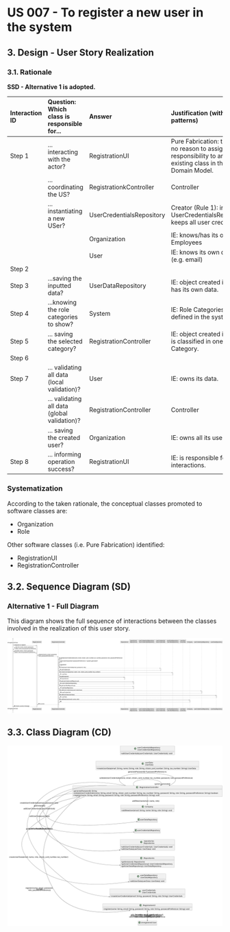 # US 007 - To register a new user in the system

## 3. Design - User Story Realization 

### 3.1. Rationale

**SSD - Alternative 1 is adopted.**

| Interaction ID | Question: Which class is responsible for...   | Answer                    | Justification (with patterns)                                                                                 |
|:---------------|:----------------------------------------------|:--------------------------|:--------------------------------------------------------------------------------------------------------------|
| Step 1  		     | 	... interacting with the actor?              | RegistrationUI            | Pure Fabrication: there is no reason to assign this responsibility to any existing class in the Domain Model. |
| 			  		        | 	... coordinating the US?                     | RegistrationkController   | Controller                                                                                                    |
| 			  		        | 	... instantiating a new USer?                | UserCredentialsRepository | Creator (Rule 1): in the UserCredentialsRepository keeps all user credentials.                                |
| 			  		        | 							                                       | Organization              | IE: knows/has its own Employees                                                                               |
| 			  		        | 							                                       | User                      | IE: knows its own data (e.g. email)                                                                           |
| Step 2  		     | 							                                       |                           |                                                                                                               |
| Step 3  		     | 	...saving the inputted data?                 | UserDataRepository        | IE: object created in step 1 has its own data.                                                                |
| Step 4  		     | 	...knowing the role categories to show?      | System                    | IE: Role Categories are defined in the system.                                                                |
| Step 5  		     | 	... saving the selected category?            | RegistrationController    | IE: object created in step 1 is classified in one Category.                                                   |
| Step 6  		     | 							                                       |                           |                                                                                                               |              
| Step 7  		     | 	... validating all data (local validation)?  | User                      | IE: owns its data.                                                                                            | 
| 			  		        | 	... validating all data (global validation)? | RegistrationController    | Controller                                                                                                    | 
| 			  		        | 	... saving the created user?                 | Organization              | IE: owns all its users.                                                                                       | 
| Step 8  		     | 	... informing operation success?             | RegistrationUI            | IE: is responsible for user interactions.                                                                     | 

### Systematization ##

According to the taken rationale, the conceptual classes promoted to software classes are: 

 * Organization
 * Role

Other software classes (i.e. Pure Fabrication) identified: 

 * RegistrationUI  
 * RegistrationController


## 3.2. Sequence Diagram (SD)

### Alternative 1 - Full Diagram

This diagram shows the full sequence of interactions between the classes involved in the realization of this user story.

![Sequence Diagram - Full](svg/us007-sequence-diagram-full.svg)


## 3.3. Class Diagram (CD)

![Class Diagram](svg/us007-class-diagram.svg)